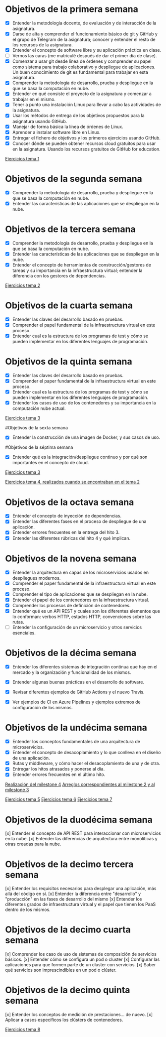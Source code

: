 # Objetivos de la primera semana
- [x] Entender la metodología docente, de evaluación y de interacción de la asignatura.
- [x] Darse de alta y comprender el funcionamiento básico de git y GitHub y el grupo de Telegram de la asignatura; conocer y entender el resto de los recursos de la asignatura.
- [x] Entender el concepto de software libre y su aplicación práctica en clase.
- [ ] Vernos las caras (me matriculé después de dar el primer día de clase).
- [x] Comenzar a usar git desde línea de órdenes y comprender su papel como sistema para trabajo colaborativo y despliegue de aplicaciones. Un buen conocimiento de git es fundamental para trabajar en esta asignatura.
- [x] Comprender la metodología de desarrollo, prueba y despliegue en la que se basa la computación en nube.
- [x] Entender en qué consiste el proyecto de la asignatura y comenzar a trabajar en el mismo.
- [x] Tener a punto una instalación Linux para llevar a cabo las actividades de la asignatura.
- [x] Usar los métodos de entrega de los objetivos propuestos para la asignatura usando GitHub.
- [x] Manejar de forma básica la línea de órdenes de Linux.
- [x] Aprender a instalar software libre en Linux.
- [x] Entregar el fichero de objetivos y los primeros ejercicios usando GitHub.
- [x] Conocer dónde se pueden obtener recursos cloud gratuitos para usar en la asignatura. Usando los recursos gratuitos de GitHub for education.

[Ejercicios tema 1](https://github.com/mjls130598/CC-ejercicios/blob/master/ej_tema1.md)

# Objetivos de la segunda semana
- [x] Comprender la metodología de desarrollo, prueba y despliegue en la que se basa la computación en nube.
- [x] Entender las características de las aplicaciones que se despliegan en la nube.

# Objetivos de la tercera semana
- [x] Comprender la metodología de desarrollo, prueba y despliegue en la que se basa la computación en nube.
- [x] Entender las características de las aplicaciones que se despliegan en la nube.
- [x] Entender el concepto de herramientas de construcción/gestores de tareas y su importancia en la infraestructura virtual; entender la diferencia con los gestores de dependencias.

[Ejercicios tema 2](https://github.com/mjls130598/CC-ejercicios/blob/master/ej_tema2.md)

# Objetivos de la cuarta semana

- [x] Entender las claves del desarrollo basado en pruebas.
- [x] Comprender el papel fundamental de la infraestructura virtual en este proceso.
- [x] Entender cual es la estructura de los programas de test y cómo se pueden implementar en los diferentes lenguajes de programación.

# Objetivos de la quinta semana

- [x] Entender las claves del desarrollo basado en pruebas.
- [x] Comprender el paper fundamental de la infraestructura virtual en este proceso.
- [x] Entender cual es la estructura de los programas de test y cómo se pueden implementar en los diferentes lenguajes de programación.
- [x] Entender los casos de uso de los contenedores y su importancia en la computación nube actual.

[Ejercicios tema 3](https://github.com/mjls130598/CC-ejercicios/blob/master/ej_tema3.md)

#Objetivos de la sexta semana
- [x] Entender la construcción de una imagen de Docker, y sus casos de uso.

#Objetivos de la séptima semana
- [x] Entender qué es la integración/despliegue continuo y por qué son importantes en el concepto de cloud.

[Ejercicios tema 3](https://github.com/mjls130598/CC-ejercicios/blob/master/ej_tema3.md)

[Ejercicios tema 4, realizados cuando se encontraban en el tema 2](https://github.com/mjls130598/CC-ejercicios/blob/master/ej_tema2.md)

# Objetivos de la octava semana

- [x] Entender el concepto de inyección de dependencias.
- [x] Entender las diferentes fases en el proceso de despliegue de una aplicación.
- [x] Entender errores frecuentes en la entrega del hito 3.
- [x] Entender las diferentes rúbricas del hito 4 y qué implican.

# Objetivos de la novena semana

- [x] Entender la arquitectura en capas de los microservicios usados en despliegues modernos.
- [x] Comprender el paper fundamental de la infraestructura virtual en este proceso.
- [x] Comprender el tipo de aplicaciones que se despliegan en la nube.
- [x] Entender el papel de los contenedores en la infraestructura virtual.
- [x] Comprender los procesos de definición de contenedores.
- [x] Entender qué es un API REST y cuales son los diferentes elementos que lo conforman: verbos HTTP, estados HTTP, convenciones sobre las rutas.
- [ ] Entender la configuración de un microservicio y otros servicios esenciales.

# Objetivos de la décima semana

- [x] Entender los diferentes sistemas de integración continua que hay en el mercado y la organización y funcionalidad de los mismos.
- [x] Entender algunas buenas prácticas en el desarrollo de software.
- [x] Revisar diferentes ejemplos de GitHub Actions y el nuevo Travis.
- [x] Ver ejemplos de CI en Azure Pipelines y ejemplos extremos de configuración de los mismos.


# Objetivos de la undécima semana
- [x] Entender los conceptos fundamentales de una arquitectura de microservicios.
- [x] Entender el concepto de desacoplamiento y lo que conlleva en el diseño de una aplicación.
- [x] Rutas y middleware, y cómo hacer el desacoplamiento de una y de otra.
- [x] Entregar los hitos atrasados y ponerse al día.
- [x] Entender errores frecuentes en el último hito.

[Realización del milestone 4](https://github.com/mjls130598/SharingNotes/milestone/11)
[Arreglos correspondientes al milestone 2 y al milestone 3](https://github.com/mjls130598/SharingNotes/milestone/12)

[Ejercicios tema 5](https://github.com/mjls130598/CC-ejercicios/blob/master/ej_tema5.md)
[Ejercicios tema 6](https://github.com/mjls130598/CC-ejercicios/blob/master/ej_tema6.md)
[Ejercicios tema 7](https://github.com/mjls130598/CC-ejercicios/blob/master/ej_tema7.md)


# Objetivos de la duodécima semana
[x] Entender el concepto de API REST para interaccionar con microservicios en la nube.
[x] Entender las diferencias de arquitectura entre monolíticas y otras creadas para la nube.

# Objetivos de la decimo tercera semana
[x] Entender los requisitos necesarios para desplegar una aplicación, más allá del código en sí.
[x] Entender la diferencia entre "desarrollo" y "producción" en las fases de desarrollo del mismo
[x] Entender los diferentes grados de infraestructura virtual y el papel que tienen los PaaS dentro de los mismos.

# Objetivos de la decimo cuarta semana
[x] Comprender los caso de uso de sistemas de composición de servicios básicos.
[x] Entender cómo se configura un pod o cluster
[x] Configurar las aplicaciones para que formen parte de un cluster con servicios.
[x] Saber qué servicios son imprescindibles en un pod o clúster.

# Objetivos de la decimo quinta semana
[x] Entender los conceptos de medición de prestaciones... de nuevo.
[x] Aplicar a casos específicos los clústers de contenedores.

[Ejercicios tema 8](https://github.com/mjls130598/CC-ejercicios/blob/master/ej_tema8.md)